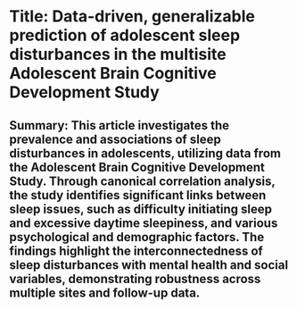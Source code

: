 # Title: Data-driven, generalizable prediction of adolescent sleep disturbances in the multisite Adolescent Brain Cognitive Development Study

## Summary: This article investigates the prevalence and associations of sleep disturbances in adolescents, utilizing data from the Adolescent Brain Cognitive Development Study. Through canonical correlation analysis, the study identifies significant links between sleep issues, such as difficulty initiating sleep and excessive daytime sleepiness, and various psychological and demographic factors. The findings highlight the interconnectedness of sleep disturbances with mental health and social variables, demonstrating robustness across multiple sites and follow-up data.